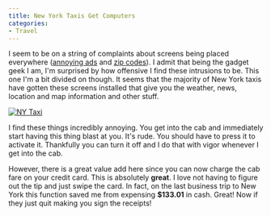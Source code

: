 ```yaml
---
title: New York Taxis Get Computers
categories:
- Travel
---
```


I seem to be on a string of complaints about screens being placed everywhere ([annoying ads](/thingelstad/cant-i-buy-overpriced-gas-in-quiet) and [zip codes](/thingelstad/zip-code-insult-for-gas)). I admit that being the gadget geek I am, I'm surprised by how offensive I find these intrusions to be. This one I'm a bit divided on though. It seems that the majority of New York taxis have gotten these screens installed that give you the weather, news, location and map information and other stuff.

[![NY Taxi](http://farm3.static.flickr.com/2408/2341902786_5ec8e84dc9_m.jpg)](http://www.flickr.com/photos/46408384@N00/2341902786)

I find these things incredibly annoying. You get into the cab and immediately start having this thing blast at you. It's rude. You should have to press it to activate it. Thankfully you can turn it off and I do that with vigor whenever I get into the cab.

However, there is a great value add here since you can now charge the cab fare on your credit card. This is absolutely **great**. I love not having to figure out the tip and just swipe the card. In fact, on the last business trip to New York this function saved me from expensing **$133.01** in cash. Great! Now if they just quit making you sign the receipts!
